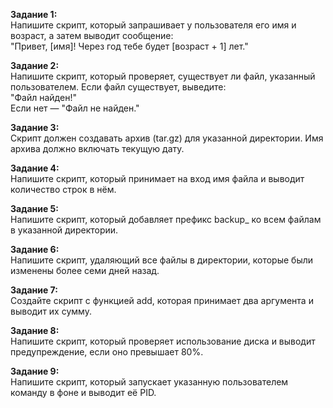**Задание 1:**
<br>
Напишите скрипт, который запрашивает у пользователя его имя и возраст,
а затем выводит сообщение:
<br>
"Привет, [имя]! Через год тебе будет [возраст + 1] лет."

**Задание 2:**
<br>
Напишите скрипт, который проверяет, существует ли файл,
указанный пользователем. Если файл существует, выведите:
<br>
"Файл найден!"
<br>
Если нет — "Файл не найден."

**Задание 3:**
<br>
Скрипт должен создавать архив (tar.gz) для указанной директории.
Имя архива должно включать текущую дату.

**Задание 4:**
<br>
Напишите скрипт, который принимает на вход имя файла
и выводит количество строк в нём.

**Задание 5:**
<br>
Напишите скрипт, который добавляет префикс backup_ ко всем файлам
в указанной директории.

**Задание 6:**
<br>
Напишите скрипт, удаляющий все файлы в директории,
которые были изменены более семи дней назад.

**Задание 7:**
<br>
Создайте скрипт с функцией add, которая принимает два аргумента
и выводит их сумму.

**Задание 8:**
<br>
Напишите скрипт, который проверяет использование диска
и выводит предупреждение, если оно превышает 80%.

**Задание 9:**
<br>
Напишите скрипт, который запускает указанную пользователем команду
в фоне и выводит её PID.
